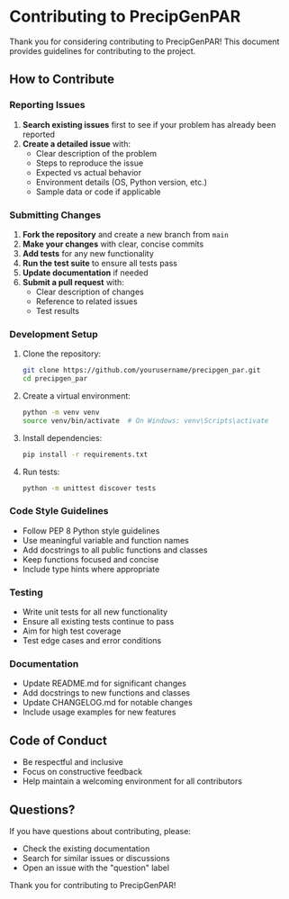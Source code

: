 # Contributing to PrecipGenPAR

Thank you for considering contributing to PrecipGenPAR! This document provides guidelines for contributing to the project.

## How to Contribute

### Reporting Issues

1. **Search existing issues** first to see if your problem has already been reported
2. **Create a detailed issue** with:
   - Clear description of the problem
   - Steps to reproduce the issue
   - Expected vs actual behavior
   - Environment details (OS, Python version, etc.)
   - Sample data or code if applicable

### Submitting Changes

1. **Fork the repository** and create a new branch from `main`
2. **Make your changes** with clear, concise commits
3. **Add tests** for any new functionality
4. **Run the test suite** to ensure all tests pass
5. **Update documentation** if needed
6. **Submit a pull request** with:
   - Clear description of changes
   - Reference to related issues
   - Test results

### Development Setup

1. Clone the repository:
   ```bash
   git clone https://github.com/yourusername/precipgen_par.git
   cd precipgen_par
   ```

2. Create a virtual environment:
   ```bash
   python -m venv venv
   source venv/bin/activate  # On Windows: venv\Scripts\activate
   ```

3. Install dependencies:
   ```bash
   pip install -r requirements.txt
   ```

4. Run tests:
   ```bash
   python -m unittest discover tests
   ```

### Code Style Guidelines

- Follow PEP 8 Python style guidelines
- Use meaningful variable and function names
- Add docstrings to all public functions and classes
- Keep functions focused and concise
- Include type hints where appropriate

### Testing

- Write unit tests for all new functionality
- Ensure all existing tests continue to pass
- Aim for high test coverage
- Test edge cases and error conditions

### Documentation

- Update README.md for significant changes
- Add docstrings to new functions and classes
- Update CHANGELOG.md for notable changes
- Include usage examples for new features

## Code of Conduct

- Be respectful and inclusive
- Focus on constructive feedback
- Help maintain a welcoming environment for all contributors

## Questions?

If you have questions about contributing, please:
- Check the existing documentation
- Search for similar issues or discussions
- Open an issue with the "question" label

Thank you for contributing to PrecipGenPAR!

